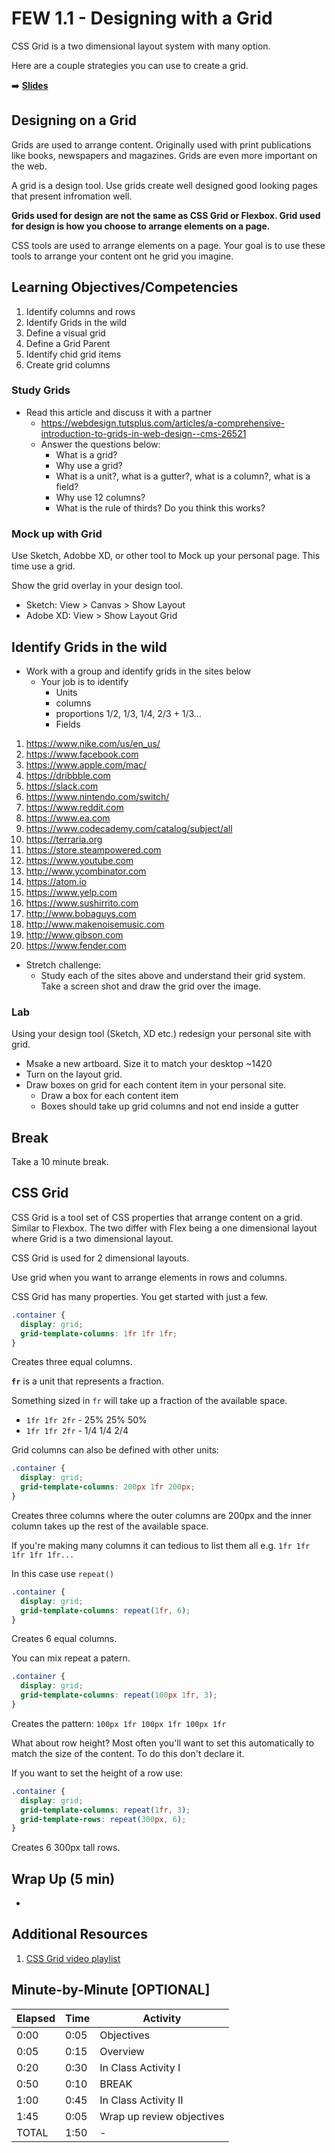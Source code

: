 <!-- .slide: data-background="./Images/header.svg" data-background-repeat="none" data-background-size="40% 40%" data-background-position="center 10%" class="header" -->
# FEW 1.1 - Designing with a Grid

CSS Grid is a two dimensional layout system with many option. 

Here are a couple strategies you can use to create a grid.

<!-- Put a link to the slides so that students can find them -->

➡️ [**Slides**](/Syllabus-Template/Slides/Lesson1.html ':ignore')

<!-- > -->

## Designing on a Grid

Grids are used to arrange content. Originally used with print publications like books, newspapers and magazines. Grids are even more important on the web. 

A grid is a design tool. Use grids create well designed good looking pages that present infromation well. 

**Grids used for design are not the same as CSS Grid or Flexbox. Grid used for design is how you choose to arrange elements on a page.**

CSS tools are used to arrange elements on a page. Your goal is to use these tools to arrange your content ont he grid you imagine. 

<!-- > -->

## Learning Objectives/Competencies

1. Identify columns and rows
1. Identify Grids in the wild
1. Define a visual grid
1. Define a Grid Parent
1. Identify chid grid items
1. Create grid columns

<!-- > -->

### Study Grids

- Read this article and discuss it with a partner
  - https://webdesign.tutsplus.com/articles/a-comprehensive-introduction-to-grids-in-web-design--cms-26521
  - Answer the questions below: 
    - What is a grid?
    - Why use a grid?
    - What is a unit?, what is a gutter?, what is a column?, what is a field?
    - Why use 12 columns? 
    - What is the rule of thirds? Do you think this works? 

<!-- > -->

### Mock up with Grid

Use Sketch, Adobbe XD, or other tool to Mock up your personal page. This time use a grid. 

Show the grid overlay in your design tool. 

- Sketch: View > Canvas > Show Layout
- Adobe XD: View > Show Layout Grid

<!-- > -->

## Identify Grids in the wild

- Work with a group and identify grids in the sites below
  - Your job is to identify
    - Units
    - columns 
    - proportions 1/2, 1/3, 1/4, 2/3 + 1/3...
    - Fields

1. https://www.nike.com/us/en_us/
2. https://www.facebook.com
3. https://www.apple.com/mac/
4. https://dribbble.com
5. https://slack.com
6. https://www.nintendo.com/switch/
7. https://www.reddit.com
8. https://www.ea.com
9. https://www.codecademy.com/catalog/subject/all
10. https://terraria.org
11. https://store.steampowered.com
12. https://www.youtube.com
13. http://www.ycombinator.com
14. https://atom.io
15. https://www.yelp.com
16. https://www.sushirrito.com
17. http://www.bobaguys.com
18. http://www.makenoisemusic.com
19. http://www.gibson.com
20. https://www.fender.com

- Stretch challenge: 
  - Study each of the sites above and understand their grid system. Take a screen shot and draw the grid over the image. 

<!-- > -->

### Lab 

Using your design tool (Sketch, XD etc.) redesign your personal site with grid. 

- Msake a new artboard. Size it to match your desktop ~1420
- Turn on the layout grid.
- Draw boxes on grid for each content item in your personal site.
  - Draw a box for each content item
  - Boxes should take up grid columns and not end inside a gutter

<!-- > -->

## Break

Take a 10 minute break.

<!-- > -->

## CSS Grid

CSS Grid is a tool set of CSS properties that arrange content on a grid. Similar to Flexbox. The two differ with Flex being a one dimensional layout where Grid is a two dimensional layout. 

<!-- > -->

CSS Grid is used for 2 dimensional layouts.

Use grid when you want to arrange elements in rows and columns. 

<!-- > -->

CSS Grid has many properties. You get started with just a few. 

```CSS
.container {  
  display: grid;
  grid-template-columns: 1fr 1fr 1fr;
}
```

Creates three equal columns. 

<!-- > -->

**`fr`** is a unit that represents a fraction. 

Something sized in `fr` will take up a fraction of the available space. 

- `1fr 1fr 2fr` - 25% 25% 50%
- `1fr 1fr 2fr` - 1/4 1/4 2/4

<!-- > -->

Grid columns can also be defined with other units:

```CSS
.container {  
  display: grid;
  grid-template-columns: 200px 1fr 200px;
}
```

Creates three columns where the outer columns are 200px and the inner column takes up the rest of the available space. 

<!-- > -->

If you're making many columns it can tedious to list them all e.g. `1fr 1fr 1fr 1fr 1fr...`

In this case use `repeat()`

```CSS
.container {  
  display: grid;
  grid-template-columns: repeat(1fr, 6);
}
```

Creates 6 equal columns.

<!-- > -->

You can mix repeat a patern. 

```CSS
.container {  
  display: grid;
  grid-template-columns: repeat(100px 1fr, 3);
}
```

Creates the pattern: `100px 1fr 100px 1fr 100px 1fr`

<!-- > -->

What about row height? Most often you'll want to set this automatically to match the size of the content. To do this don't declare it. 

If you want to set the height of a row use: 

```CSS
.container {  
  display: grid;
  grid-template-columns: repeat(1fr, 3);
  grid-template-rows: repeat(300px, 6);
}
```

Creates 6 300px tall rows. 

<!-- > -->

## Wrap Up (5 min)

- 

<!-- > -->

## Additional Resources

1. [CSS Grid video playlist](https://www.youtube.com/watch?v=Cxegg6ysdwc&list=PLoN_ejT35AEhwu7PJLHhKKzY7C4tMVHtp) 

<!-- > -->

## Minute-by-Minute [OPTIONAL]

| **Elapsed** | **Time**  | **Activity**              |
| ----------- | --------- | ------------------------- |
| 0:00        | 0:05      | Objectives                |
| 0:05        | 0:15      | Overview                  |
| 0:20        | 0:30      | In Class Activity I       |
| 0:50        | 0:10      | BREAK                     |
| 1:00        | 0:45      | In Class Activity II      |
| 1:45        | 0:05      | Wrap up review objectives |
| TOTAL       | 1:50      | -                         |

